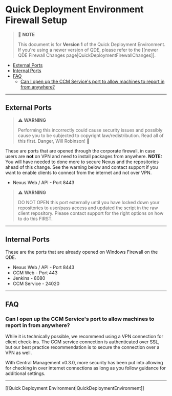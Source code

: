 # Quick Deployment Environment Firewall Setup

> :memo: **NOTE**
>
> This document is for **Version 1** of the Quick Deployment Environment.
> If you're using a newer version of QDE, please refer to the [[newer QDE Firewall Changes page|QuickDeploymentFirewallChanges]].

<!-- TOC depthFrom:2 -->

- [External Ports](#external-ports)
- [Internal Ports](#internal-ports)
- [FAQ](#faq)
  - [Can I open up the CCM Service's port to allow machines to report in from anywhere?](#can-i-open-up-the-ccm-services-port-to-allow-machines-to-report-in-from-anywhere)

<!-- /TOC -->

___
## External Ports

> :warning: **WARNING**
>
> Performing this incorrectly could cause security issues and possibly cause you to be subjected to copyright law/redistribution.
> Read all of this first.
> Danger, Will Robinson! :robot:

These are ports that are opened through the corporate firewall, in case users are **not** on VPN and need to install packages from anywhere.
**NOTE:** You will have needed to done more to secure Nexus and the repositories ahead of this change.
See the warning below and contact support if you want to enable clients to connect from the internet and not over VPN.

* Nexus Web / API - Port 8443

> :warning: **WARNING**
>
> DO NOT OPEN this port externally until you have locked down your repositories to user/pass access and updated the script in the raw client repository.
> Please contact support for the right options on how to do this FIRST.

___
## Internal Ports
These are the ports that are already opened on Windows Firewall on the QDE.

* Nexus Web / API - Port 8443
* CCM Web - Port 443
* Jenkins - 8080
* CCM Service - 24020

___
## FAQ
### Can I open up the CCM Service's port to allow machines to report in from anywhere?
While it is technically possible, we recommend using a VPN connection for client check-ins.
The CCM service connection is authenticated over SSL, but our best practice recommendation is to secure the connection over a VPN as well.

With Central Management v0.3.0, more security has been put into allowing for checking in over internet connections as long as you follow guidance for additional settings.

___
[[Quick Deployment Environment|QuickDeploymentEnvironment]]
